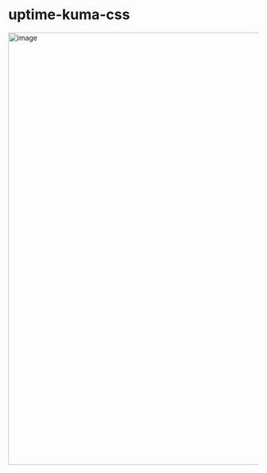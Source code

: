 # uptime-kuma-css
<img width="1920" height="869" alt="image" src="https://github.com/user-attachments/assets/41ab0fbb-471a-4215-98f9-832b295ca363" />

